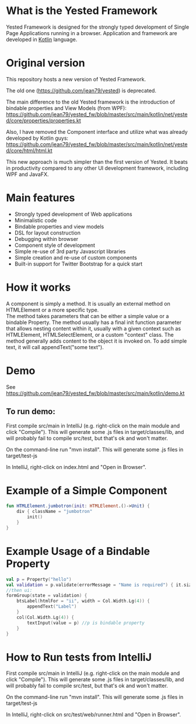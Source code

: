# What is the Yested Framework
Yested Framework is designed for the strongly typed development of Single Page Applications running in a browser. Application and framework are developed in [Kotlin](http://www.kotlinlang.org) language.

# Original version
This repository hosts a new version of Yested Framework.

The old one (https://github.com/jean79/yested) is deprecated.

The main difference to the old Yested framework is the introduction of bindable properties and View Models (from WPF):
https://github.com/jean79/yested_fw/blob/master/src/main/kotlin/net/yested/core/properties/properties.kt

Also, I have removed the Component interface and utilize what was already developed by Kotlin guys:
https://github.com/jean79/yested_fw/blob/master/src/main/kotlin/net/yested/core/html/html.kt

This new approach is much simpler than the first version of Yested. 
It beats in productivity compared to any other UI development framework, including WPF and JavaFX.

# Main features
* Strongly typed development of Web applications
* Minimalistic code
* Bindable properties and view models
* DSL for layout construction
* Debugging within browser
* Component style of development
* Simple re-use of 3rd party Javascript libraries
* Simple creation and re-use of custom components
* Built-in support for Twitter Bootstrap for a quick start

# How it works
A component is simply a method.
It is usually an external method on HTMLElement or a more specific type.  
The method takes parameters that can be either a simple value or a bindable Property.
The method usually has a final init function parameter that allows nesting content within it,
usually with a given context such as HTMLElement, HTMLSelectElement, or a custom "context" class.
The method generally adds content to the object it is invoked on.
To add simple text, it will call appendText("some text").

# Demo
See https://github.com/jean79/yested_fw/blob/master/src/main/kotlin/demo.kt

## To run demo:
First compile src/main in IntelliJ (e.g. right-click on the main module and click "Compile").
This will generate some .js files in target/classes/lib, 
and will probably fail to compile src/test, but that's ok and won't matter.

On the command-line run "mvn install".
This will generate some .js files in target/test-js

In IntelliJ, right-click on index.html and "Open in Browser".

# Example of a Simple Component
```kotlin
fun HTMLElement.jumbotron(init: HTMLElement.()->Unit) {
    div { className = "jumbotron"
        init()
    }
}
```

# Example Usage of a Bindable Property
```kotlin
val p = Property("hello")
val validation = p.validate(errorMessage = "Name is required") { it.size > 0 }.message()
//then ui:
formGroup(state = validation) {
    btsLabel(htmlFor = "ii", width = Col.Width.Lg(4)) {
        appendText("Label")
    }
    col(Col.Width.Lg(4)) {
        textInput(value = p) //p is bindable property
    }
}
```

# How to Run tests from IntelliJ

First compile src/main in IntelliJ (e.g. right-click on the main module and click "Compile").
This will generate some .js files in target/classes/lib, 
and will probably fail to compile src/test, but that's ok and won't matter.

On the command-line run "mvn install".
This will generate some .js files in target/test-js

In IntelliJ, right-click on src/test/web/runner.html and "Open in Browser".
